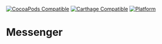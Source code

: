 [![CocoaPods Compatible](https://img.shields.io/cocoapods/v/Messenger.svg)](https://img.shields.io/cocoapods/v/Messenger.svg)
[![Carthage Compatible](https://img.shields.io/badge/Carthage-compatible-4BC51D.svg?style=flat)](https://github.com/Carthage/Carthage)
[![Platform](https://img.shields.io/cocoapods/p/Messenger.svg?style=flat)](http://cocoadocs.org/docsets/Messenger)

# Messenger
